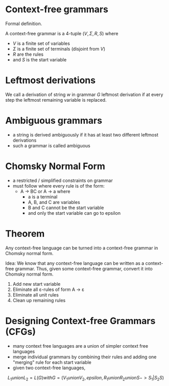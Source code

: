 # Context-free grammars
Formal definition.

A context-free grammar is a 4-tuple $`(V, Σ, R, S)`$ where
  - $`V`$ is a finite set of variables
  - $`Σ`$ is a finite set of terminals (disjoint from _V_)
  - _R_ are the rules
  - and _S_ is the start variable

# Leftmost derivations
We call a derivation of string _w_ in grammar _G_ leftmost derivation if at every step the leftmost remaining variable is replaced.

# Ambiguous grammars
  - a string is derived ambiguously if it has at least two different leftmost derivations
  - such a grammar is called ambiguous

# Chomsky Normal Form
  - a restricted / simplified constraints on grammar
  - must follow where every rule is of the form:
    - A -> BC or A -> a where
      - a is a terminal
      - A, B, and C are variables
      - B and C cannot be the start variable
      - and only the start variable can go to epsilon

# Theorem
Any context-free language can be turned into a context-free grammar in Chomsky normal form.

Idea: We know that any context-free language can be written as a context-free grammar. Thus, given some context-free grammar, convert it into Chomsky normal form.

1. Add new start variable
2. Eliminate all ε-rules of form A -> ε
3. Eliminate all unit rules
4. Clean up remaining rules


# Designing Context-free Grammars (CFGs)
  - many context free languages are a union of simpler context free languages
  - merge individual grammars by combining their rules and adding one "merging" rule for each start variable
  - given two context-free languages, 

```math
L_1 union L_2 = L(G) with
G = (V_1 union V_2, epsilon, R_1 union R_2 union {S -> S_1 | S_2} S)
```
